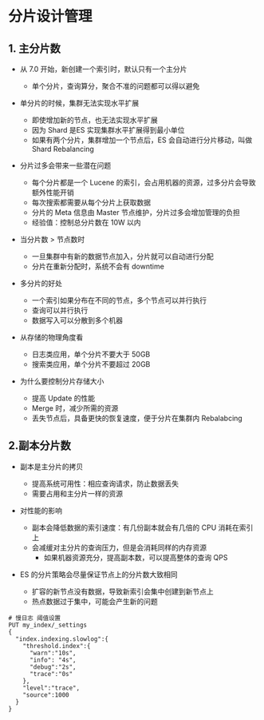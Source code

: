 # 分片设计管理

## 1. 主分片数

* 从 7.0 开始，新创建一个索引时，默认只有一个主分片
  * 单个分片，查询算分，聚合不准的问题都可以得以避免
* 单分片的时候，集群无法实现水平扩展
  * 即使增加新的节点，也无法实现水平扩展
  * 因为 Shard 是ES 实现集群水平扩展得到最小单位
  * 如果有两个分片，集群增加一个节点后，ES 会自动进行分片移动，叫做 Shard Rebalancing
* 分片过多会带来一些潜在问题
  * 每个分片都是一个 Lucene 的索引，会占用机器的资源，过多分片会导致额外性能开销
  * 每次搜索都需要从每个分片上获取数据
  * 分片的 Meta 信息由 Master 节点维护，分片过多会增加管理的负担
  * 经验值：控制总分片数在 10W 以内

* 当分片数 > 节点数时
  * 一旦集群中有新的数据节点加入，分片就可以自动进行分配
  * 分片在重新分配时，系统不会有 downtime
* 多分片的好处
  * 一个索引如果分布在不同的节点，多个节点可以并行执行
  * 查询可以并行执行
  * 数据写入可以分散到多个机器





* 从存储的物理角度看
  * 日志类应用，单个分片不要大于 50GB
  * 搜索类应用，单个分片不要超过 20GB
* 为什么要控制分片存储大小
  * 提高 Update 的性能
  * Merge 时，减少所需的资源
  * 丢失节点后，具备更快的恢复速度，便于分片在集群内 Rebalabcing



## 2.副本分片数

* 副本是主分片的拷贝
  * 提高系统可用性：相应查询请求，防止数据丢失
  * 需要占用和主分片一样的资源
* 对性能的影响
  * 副本会降低数据的索引速度：有几份副本就会有几倍的 CPU 消耗在索引上
  * 会减缓对主分片的查询压力，但是会消耗同样的内存资源
    * 如果机器资源充分，提高副本数，可以提高整体的查询 QPS



* ES 的分片策略会尽量保证节点上的分片数大致相同
  * 扩容的新节点没有数据，导致新索引会集中创建到新节点上
  * 热点数据过于集中，可能会产生新的问题





```shell
# 慢日志 阈值设置
PUT my_index/_settings
{
  "index.indexing.slowlog":{
    "threshold.index":{
      "warn":"10s",
      "info": "4s",
      "debug":"2s",
      "trace":"0s"
    },
    "level":"trace",
    "source":1000  
  }
}
```

